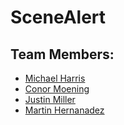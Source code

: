 
# SceneAlert
## Team Members:
  * [Michael Harris](https://github.com/rhapidfyre/)
  * [Conor Moening](https://github.com/mrteddi)
  * [Justin Miller](https://github.com/DoctorNeyNey)
  * [Martin Hernanadez](https://github.com/mhernandez052)
